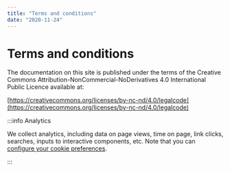 ```yaml
---
title: "Terms and conditions"
date: "2020-11-24"
---
```


# Terms and conditions

The documentation on this site is published under the terms of the Creative Commons Attribution-NonCommercial-NoDerivatives 4.0 International Public Licence available at:

[https://creativecommons.org/licenses/by-nc-nd/4.0/legalcode](https://creativecommons.org/licenses/by-nc-nd/4.0/legalcode)

:::info Analytics

We collect analytics, including data on page views, time on page, link clicks, searches, inputs to interactive components, etc. Note that you can [configure your cookie preferences](/cookie-preferences/).

:::
